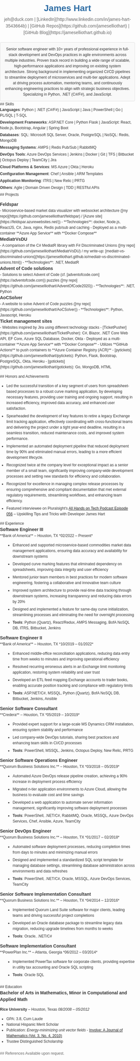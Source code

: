 <style>
/* General Styles */
body {
    font-family: Arial, sans-serif;
    color: #333;
    line-height: 1.5;
    margin: 0;
    padding: 0;
    font-size: 12px;
}

/* Header */
h1 {
    font-size: 28px;
    color: #2e6da4;
    text-align: center;
    margin-bottom: 0;
}

h2, h3 {
    margin-bottom: 8px;
    color: #2e6da4;
    border-bottom: 1px solid #ddd;
    padding-bottom: 4px;
}

h2 {
    font-size: 22px;
    margin-top: 22px;
}

h3 {
    font-size: 16px;
    margin-top: 16px;
}

/* Contact Information */
.contact-info {
    text-align: center;
    margin-top: 4px;
    margin-bottom: 20px;
    font-size: 14px;
    color: #666;
}

/* Section Styling */
section {
    margin-bottom: 20px;
}

/* Summary Section */
.summary {
    background-color: #f9f9f9;
    padding: 12px;
    border: 1px solid #ddd;
    border-radius: 4px;
    text-align: center;
}

.summary p {
    margin: 0;
}

/* Skills Section */
.skills ul {
    list-style: none;
    padding: 0;
    margin: 0;
}

.skills li {
    margin-bottom: 4px;
}

/* Projects Section */

.projects > ul > li > ul {
    list-style: disc;
}

.projects > ul > li > ul > li > ul {
    list-style: circle;
}

.projects > ul {
    list-style: none;
    padding: 0;
}

.projects .project-title {
    font-weight: bold;
    font-size: 14px;
}

/* Achievements Section */

.achievements li {
    margin-bottom: 6px;
}

/* Experience Section */
.experience {
    margin-bottom: 20px;
}

.experience .job-title {
    font-weight: bold;
    font-size: 14px;
    color: #333;
}

.experience ul {
    margin-left: 20px;
}

.experience li {
    margin-bottom: 6px;
}

/* Education Section */
.education {
    margin-bottom: 20px;
}

.education .degree {
    font-weight: bold;
    font-size: 14px;
    color: #333;
}

/* References Section */
.references {
    font-size: 12px;
    color: #666;
}

</style>

# James Hart

<div class="contact-info">
jeh@duck.com | [LinkedIn](http://www.linkedin.com/in/james-hart-3543664b) | [GitHub Repos](https://github.com/jameselliothart) | [GitHub Blog](https://jameselliothart.github.io)
</div>

<div class="summary">
Senior software engineer with 10+ years of professional experience in full-stack development and DevOps practices in agile environments across multiple industries.
Proven track record in building a wide range of scalable, high-performance applications and improving on existing system architecture.
Strong background in implementing organized CI/CD pipelines to streamline deployment of microservices and multi-tier applications.
Adept at driving process automation, mentoring teams, and continuously enhancing engineering practices to align with strategic business objectives.
Specializing in Python, .NET (C#/F#), and JavaScript.
</div>

<div class="skills">
## Skills

- **Languages**: Python | .NET (C#/F#) | JavaScript | Java | PowerShell | Go | PL/SQL | T-SQL
- **Development Frameworks**: ASP.NET Core | Python Flask | JavaScript: React, Node.js, Bootstrap, Angular | Spring Boot
- **Databases**: SQL: Microsoft SQL Server, Oracle, PostgreSQL | NoSQL: Redis, MongoDB
- **Messaging Systems**: AMPS | Redis Pub/Sub | RabbitMQ
- **DevOps Tools**: Azure DevOps Services | Jenkins | Docker | Git | TFS | Bitbucket | Octopus Deploy | TeamCity | Jira
- **Cloud Platforms & Services**: MS Azure | Okta | Heroku
- **Configuration Management**: Chef | Ansible | ARM Templates
- **Application Monitoring**: ITRS | New Relic | PRTG
- **Others**: Agile | Domain Driven Design | TDD | RESTful APIs
</div>

<div class="projects">
## Projects

- <div class="project-title">Feldspar</div>
  - Microservice-based market data visualizer with websocket architecture ([my repo](https://github.com/jameselliothart/feldspar) / [Azure site](https://feldspar.azurewebsites.net/))
  - **Technologies**: docker, Node.js, ReactJS, C#, Java, nginx, Redis pub/sub and caching
  - Deployed as a multi-container **Azure App Service** with **Docker Compose**
- <div class="project-title">MediatrVsDU</div>
  - A comparison of the C# MediatR library with F# Discriminated Unions ([my repo](https://github.com/jameselliothart/MediatrVsDU) / my write-up: [mediatr-vs-discriminated-unions](https://jameselliothart.github.io/mediatr-vs-discriminated-unions.html))
  - **Technologies**: .NET, MediatR
- <div class="project-title">Advent of Code solutions</div>
  - Solutions to select Advent of Code (cf. [adventofcode.com](https://adventofcode.com)) puzzles ([my repo](https://github.com/jameselliothart/AdventOfCode2020))
  - **Technologies**: .NET, Python
- <div class="project-title">AoCSolver</div>
  - A website to solve Advent of Code puzzles ([my repo](https://github.com/jameselliothart/AoCSolver))
  - **Technologies**: Python, Javascript, Heroku
- <div class="project-title">Ticket management sites</div>
  - Websites inspired by Jira using different technology stacks
  - [TicketPusher](https://github.com/jameselliothart/TicketPusher): C#, Blazor, .NET Core Web API, EF Core, Azure SQL Database, Docker, Okta
    - Deployed as a multi-container **Azure App Service** with **Docker Compose**
    - Utilizes **GitHub Actions** to push containers to **Azure Container Registry (ACR)**
  - [pytickets](https://github.com/jameselliothart/pytickets): Python, Flask, Bootstrap, PostgreSQL, Okta, Heroku
  - [gotickets](https://github.com/jameselliothart/gotickets): Go, MongoDB, HTML
</div>

<div class="achievements">
## Honors and Achievements

- Led the successful transition of a key segment of users from spreadsheet-based processes to a robust curve marking application, by developing necessary features, providing user training and ongoing support, resulting in increased efficiency, improved data accuracy, and enhanced user satisfaction.
- Spearheaded the development of key features to retire a legacy Exchange limit tracking application, effectively coordinating with cross-functional teams and delivering the project under a tight year-end deadline, resulting in a seamless transition, reduced maintenance costs, and improved system performance.
- Implemented an automated deployment pipeline that reduced deployment time by 90% and eliminated manual errors, leading to a more efficient development lifecycle.
- Recognized twice at the company level for exceptional impact as a senior member of a small team, significantly improving company-wide development processes and setting new standards for efficiency and collaboration.
- Recognized for excellence in managing complex release processes by ensuring comprehensive and compliant documentation that met external regulatory requirements, streamlining workflows, and enhancing team efficiency.
- Featured interviewee on Pluralsight's [All Hands on Tech Podcast Episode 056](https://www.pluralsight.com/resource-center/podcasts/056-upskilling-james-hart) – Upskilling Tips and Tricks with Developer James Hart
</div>

<div class="experience">
## Experience

<div class="job-title">Software Engineer III</div>
**Bank of America** – Houston, TX
*02/2022 – Present*

- Enhanced and supported microservice-based commodities market data management applications, ensuring data accuracy and availability for downstream systems
- Developed curve marking features that eliminated dependency on spreadsheets, improving data integrity and user efficiency
- Mentored junior team members in best practices for modern software engineering, fostering a collaborative and innovative team culture
- Improved system architecture to provide real-time data tracking through downstream systems, increasing transparency and reducing data errors by 20%
- Designed and implemented a feature for same-day curve initialization, streamlining processes and eliminating the need for overnight processing
- **Tools**: Python (Quartz), React/Redux, AMPS Messaging, BofA NoSQL DB, ITRS, Bitbucket, Jenkins

<div class="job-title">Software Engineer II</div>
**Bank of America** – Houston, TX
*10/2019 – 01/2022*

- Enhanced middle-office reconciliation applications, reducing data entry time from weeks to minutes and improving operational efficiency
- Resolved recurring erroneous alerts in an Exchange limit monitoring application, restoring system reliability and user trust
- Developed an ETL feed mapping Exchange accounts to trader books, enabling accurate position tracking and compliance with regulatory limits
- **Tools**: ASP.NET/C#, MSSQL, Python (Quartz), BofA NoSQL DB, Bitbucket, Jenkins, Ansible

<div class="job-title">Senior Software Consultant</div>
**Credera** – Houston, TX
*05/2019 – 10/2019*

- Provided expert support for a large-scale MS Dynamics CRM installation, ensuring system stability and performance
- Led company-wide DevOps tutorials, sharing best practices and enhancing team skills in CI/CD processes
- **Tools**: PowerShell, MSSQL, Jenkins, Octopus Deploy, New Relic, PRTG

<div class="job-title">Senior Software Operations Engineer</div>
**Quorum Business Solutions Inc.** – Houston, TX
*03/2018 – 05/2019*

- Automated Azure DevOps release pipeline creation, achieving a 90% increase in deployment process efficiency
- Migrated n-tier application environments to Azure Cloud, allowing the business to evaluate cost and time savings
- Developed a web application to automate server information management, significantly improving software deployment processes
- **Tools**: PowerShell, .NET/C#, RabbitMQ, Oracle, MSSQL, Azure DevOps Services, Chef, Ansible, Azure, TeamCity

<div class="job-title">Senior DevOps Engineer</div>
**Quorum Business Solutions Inc.** – Houston, TX
*01/2017 – 02/2018*

- Automated software deployment processes, reducing completion times from days to minutes and minimizing manual errors
- Designed and implemented a standardized SQL script template for managing database settings, streamlining database administration across environments and data refreshes
- **Tools**: PowerShell, .NET/C#, Oracle, MSSQL, Azure DevOps Services, TeamCity

<div class="job-title">Senior Software Implementation Consultant</div>
**Quorum Business Solutions Inc.** – Houston, TX
*04/2014 – 12/2016*

- Implemented Quorum Land Suite software for major clients, leading teams and driving successful project completions
- Developed an Oracle database package to streamline legacy data migration, reducing upgrade timelines from months to weeks
- **Tools**: Oracle, .NET/C#

<div class="job-title">Software Implementation Consultant</div>
**PowerPlan Inc.** – Atlanta, Georgia
*06/2012 – 03/2014*

- Implemented PowerTax software for corporate clients, providing expertise in utility tax accounting and Oracle SQL scripting
- **Tools**: Oracle SQL
</div>

<div class="education">
## Education

<div class="degree">Bachelor of Arts in Mathematics, Minor in Computational and Applied Math</div>

**Rice University** – Houston, Texas
*08/2008 – 05/2012*

- GPA: 3.8, Cum Laude
- National Hispanic Merit Scholar
- Publication: *Energy-minimizing unit vector fields* - [Involve: A Journal of Mathematics (Vol. 3, No. 4, 2010)](https://msp.org/involve/2010/3-4/involve-v3-n4-p.pdf)
- Trustee Distinguished Scholarship
</div>

<div class="references">
## References
Available upon request.
</div>
